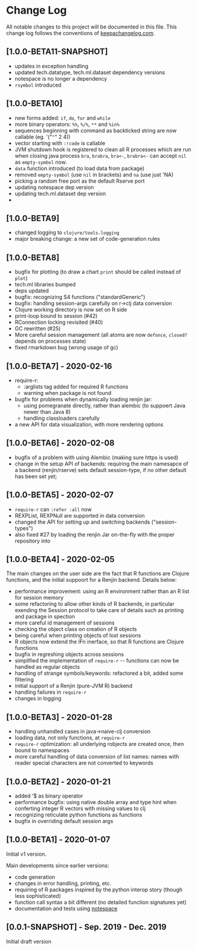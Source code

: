 # Change Log
All notable changes to this project will be documented in this file. This change log follows the conventions of [keepachangelog.com](http://keepachangelog.com/).

## [1.0.0-BETA11-SNAPSHOT]
- updates in exception handling
- updated tech.datatype, tech.ml.dataset dependency versions
- notespace is no longer a dependency
- `rsymbol` introduced

## [1.0.0-BETA10]
- new forms added: `if`, `do`, `for` and `while`
- more binary operators: `%%`, `%/%`, `**` and `%in%`
- sequences beginning with command as backticked string are now callable (eg. '("`^`" 2 4))
- vector starting with `:!code` is callable
- JVM shutdown hook is registered to clean all R processes which are run when closing java process
 `bra`, `brabra`, `bra<-`, `brabra<-` can accept `nil` as `empty-symbol` now.
- `data` function introduced (to load data from package)
- removed `empty-symbol` (use `nil` in brackets) and `na` (use just 'NA)
- picking a random free port as the default Rserve port 
- updating notespace dep version
- updating tech.ml.dataset dep version
-
## [1.0.0-BETA9]
- changed logging to `clojure/tools.logging`
- major breaking change: a new set of code-generation rules

## [1.0.0-BETA8]
- bugfix for plotting (to draw a chart `print` should be called instead of `plot`)
- tech.ml libraries bumped
- deps updated
- bugfix: recognizing S4 functions ("standardGeneric")
- bugfix: handling session-args carefully on r->clj data conversion
- Clojure working directory is now set on R side
- print-loop bound to session (#42)
- RConnection locking revisited (#40)
- GC rewritten (#25)
- More careful session management (all atoms are now `defonce`, `closed?` depends on processes state)
- fixed rmarkdown bug (wrong usage of gc)

## [1.0.0-BETA7] - 2020-02-16
- require-r:
  - :arglists tag added for required R functions
  - warning when package is not found
- bugfix for problems when dynamically loading renjin jar:
  - using pomegranate directly, rather than alembic (to suppoert Java newer than Java 8)
  - handling classloaders carefully
- a new API for data visualization, with more rendering options

## [1.0.0-BETA6] - 2020-02-08
- bugfix of a problem with using Alembic (making sure https is used)
- change in the setup API of backends: requiring the main namesapce of a backend (renjin/rserve) sets default session-type, if no other default has been set yet; 

## [1.0.0-BETA5] - 2020-02-07
- `require-r` can `:refer :all` now
- REXPList, REXPNull are supported in data conversion
- changed the API for setting up and switching backends ("session-types")
- also fixed #27 by loading the renjin Jar on-the-fly with the proper repository into

## [1.0.0-BETA4] - 2020-02-05
The main changes on the user side are the fact that R functions are Clojure functions, and the initial suppoort for a Renjin backend. Details below:
- performance improvement: using an R environment rather than an R list for session memory
- some refactoring to allow other kinds of R backends, in particular exending the Session protocol to take care of details such as printing and package in spection
- more careful id management of sessions
- checking the object class on creation of R objects
- being careful when printing objects of lost sessions
- R objects now extend the IFn inerface, so that R functions are Clojure functions
- bugfix in regreshing objects across sessions
- simplified the implementation of `require-r` -- functions can now be handled as regular objects
- handling of strange symbols/keywords: refactored a bit, added some filtering
- initial support of a Renjin (pure-JVM R) backend
- handling failures in `require-r`
- changes in logging
  
## [1.0.0-BETA3] - 2020-01-28
- handling unhandled cases in java->naive-clj conversion
- loading data, not only functions, at `require-r`
- `require-r` optimization: all underlying robjects are created once, then bound to namespaces
- more careful handling of data conversion of list names: names with reader special characters are not converted to keywords

## [1.0.0-BETA2] - 2020-01-21
- added '$ as binary operator
- performance bugfix: using native double array and type hint when conferting integer R vectors with missing values to clj
- recognizing reticulate python functions as functions
- bugfix in overriding default session args

## [1.0.0-BETA1] - 2020-01-07
Initial v1 version.

Main developments since earlier versions:
- code generation
- changes in error handling, printing, etc.
- requiring of R packages inspired by the python interop story (though less sophisticated)
- function call syntax a bit different (no detailed function signatures yet)
- documentation and tests using [notespace](https://github.com/scicloj/notespace)

## [0.0.1-SNAPSHOT] - Sep. 2019 - Dec. 2019
Initial draft version
